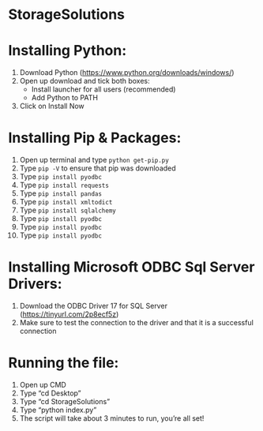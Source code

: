 # StorageSolutions

# Installing Python:
1. Download Python (https://www.python.org/downloads/windows/)
2. Open up download and tick both boxes:
    - Install launcher for all users (recommended)
    - Add Python to PATH
3. Click on Install Now

# Installing Pip & Packages:
1. Open up terminal and type `python get-pip.py`
2. Type `pip -V` to ensure that pip was downloaded
3. Type `pip install pyodbc`
4. Type `pip install requests`
5. Type `pip install pandas`
6. Type `pip install xmltodict`
7. Type `pip install sqlalchemy`
8. Type `pip install pyodbc`
9. Type `pip install pyodbc`
10. Type `pip install pyodbc`

# Installing Microsoft ODBC Sql Server Drivers:
1. Download the ODBC Driver 17 for SQL Server (https://tinyurl.com/2p8ecf5z)
2. Make sure to test the connection to the driver and that it is a successful connection

# Running the file:
1. Open up CMD
2. Type “cd Desktop”
3. Type “cd StorageSolutions”
4. Type “python index.py”
5. The script will take about 3 minutes to run, you’re all set!
